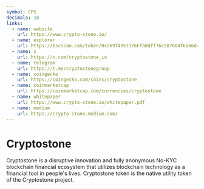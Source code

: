 ```yaml
---
symbol: CPS
decimals: 18
links:
  - name: website
    url: https://www.crypto-stone.io/
  - name: explorer
    url: https://bscscan.com/token/0x569f4957176Ffa0dff76c507604f6a66d4B9C578
  - name: x
    url: https://x.com/cryptostone_io
  - name: telegram
    url: https://t.me/cryptostonegroup
  - name: coingecko
    url: https://coingecko.com/coins/cryptostone
  - name: coinmarketcap
    url: https://coinmarketcap.com/currencies/cryptostone
  - name: whitepaper
    url: https://www.crypto-stone.io/whitepaper.pdf
  - name: medium
    url: https://crypto-stone.medium.com/
---
```


# Cryptostone

Cryptostone is a disruptive innovation and fully anonymous No-KYC blockchain financial ecosystem that utilizes blockchain technology as a financial tool in people's lives. Cryptostone token is the native utility token of the Cryptostone project.
